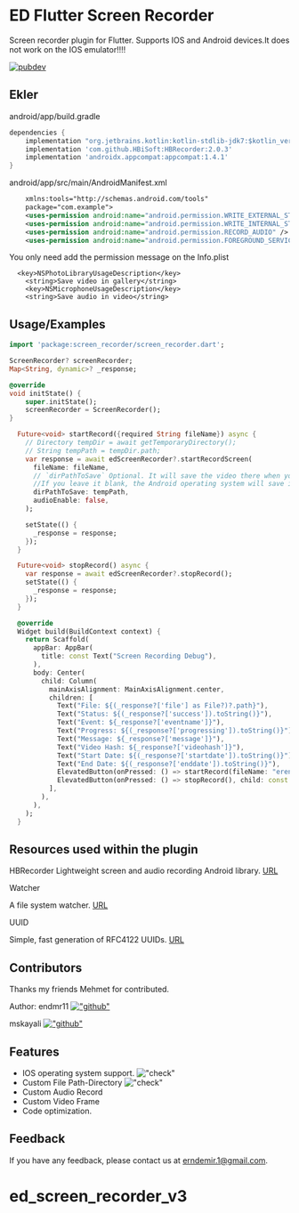 
# ED Flutter Screen Recorder

Screen recorder plugin for Flutter. Supports IOS and Android devices.It does not work on the IOS emulator!!!!


[![pubdev](https://img.shields.io/badge/pub-de__screen__recorder-blue)](https://pub.dev/packages/ed_screen_recorder)

## Ekler

android/app/build.gradle
```dart
dependencies {
    implementation "org.jetbrains.kotlin:kotlin-stdlib-jdk7:$kotlin_version"
    implementation 'com.github.HBiSoft:HBRecorder:2.0.3'
    implementation 'androidx.appcompat:appcompat:1.4.1'
}
```

android/app/src/main/AndroidManifest.xml
```xml
    xmlns:tools="http://schemas.android.com/tools"
    package="com.example">
    <uses-permission android:name="android.permission.WRITE_EXTERNAL_STORAGE" android:maxSdkVersion="28" tools:ignore="ScopedStorage" />
    <uses-permission android:name="android.permission.WRITE_INTERNAL_STORAGE" />
    <uses-permission android:name="android.permission.RECORD_AUDIO" />
    <uses-permission android:name="android.permission.FOREGROUND_SERVICE" />
```

You only need add the permission message on the Info.plist

```
  <key>NSPhotoLibraryUsageDescription</key>
	<string>Save video in gallery</string>
	<key>NSMicrophoneUsageDescription</key>
	<string>Save audio in video</string>

```

  
## Usage/Examples

```dart
import 'package:screen_recorder/screen_recorder.dart';

ScreenRecorder? screenRecorder;
Map<String, dynamic>? _response;

@override
void initState() {
    super.initState();
    screenRecorder = ScreenRecorder();
}

  Future<void> startRecord({required String fileName}) async {
    // Directory tempDir = await getTemporaryDirectory();
    // String tempPath = tempDir.path;
    var response = await edScreenRecorder?.startRecordScreen(
      fileName: fileName,
      // `dirPathToSave` Optional. It will save the video there when you give the file path with whatever you want.
      //If you leave it blank, the Android operating system will save it to the gallery.
      dirPathToSave: tempPath,
      audioEnable: false,
    );

    setState(() {
      _response = response;
    });
  }

  Future<void> stopRecord() async {
    var response = await edScreenRecorder?.stopRecord();
    setState(() {
      _response = response;
    });
  }

  @override
  Widget build(BuildContext context) {
    return Scaffold(
      appBar: AppBar(
        title: const Text("Screen Recording Debug"),
      ),
      body: Center(
        child: Column(
          mainAxisAlignment: MainAxisAlignment.center,
          children: [
            Text("File: ${(_response?['file'] as File?)?.path}"),
            Text("Status: ${(_response?['success']).toString()}"),
            Text("Event: ${_response?['eventname']}"),
            Text("Progress: ${(_response?['progressing']).toString()}"),
            Text("Message: ${_response?['message']}"),
            Text("Video Hash: ${_response?['videohash']}"),
            Text("Start Date: ${(_response?['startdate']).toString()}"),
            Text("End Date: ${(_response?['enddate']).toString()}"),
            ElevatedButton(onPressed: () => startRecord(fileName: "eren"), child: const Text('START RECORD')),
            ElevatedButton(onPressed: () => stopRecord(), child: const Text('STOP RECORD')),
          ],
        ),
      ),
    );
  }
```

  
## Resources used within the plugin

HBRecorder
Lightweight screen and audio recording Android library. 
[URL](https://github.com/HBiSoft/HBRecorder)

Watcher

A file system watcher. [URL](https://pub.dev/packages/watcher)

UUID

Simple, fast generation of RFC4122 UUIDs. [URL](https://pub.dev/packages/uuid)



## Contributors

Thanks my friends Mehmet for contributed.

Author: endmr11 [!["github"](https://img.shields.io/badge/GitHub-100000?style=for-the-badge&logo=github&logoColor=white)](https://github.com/endmr11)

mskayali [!["github"](https://img.shields.io/badge/GitHub-100000?style=for-the-badge&logo=github&logoColor=white)](https://github.com/mskayali) 




## Features
- IOS operating system support. !["check"](https://img.shields.io/badge/-%E2%9C%93-green)
- Custom File Path-Directory !["check"](https://img.shields.io/badge/-%E2%9C%93-green)
- Custom Audio Record
- Custom Video Frame
- Code optimization.

  
## Feedback

If you have any feedback, please contact us at erndemir.1@gmail.com.

# ed_screen_recorder_v3
